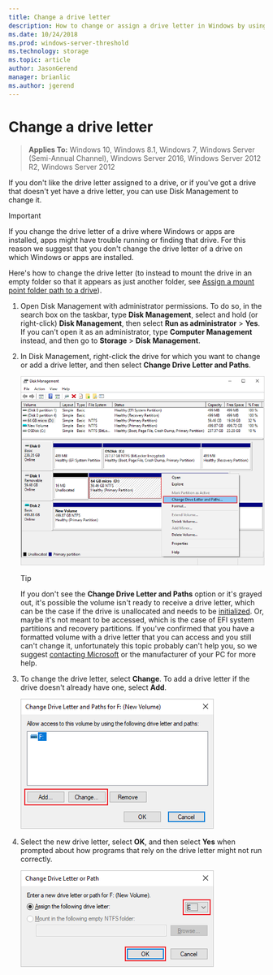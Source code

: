 ```yaml
---
title: Change a drive letter
description: How to change or assign a drive letter in Windows by using Disk Management.
ms.date: 10/24/2018
ms.prod: windows-server-threshold 
ms.technology: storage 
ms.topic: article 
author: JasonGerend 
manager: brianlic 
ms.author: jgerend 
---
```

# Change a drive letter

> **Applies To:** Windows 10, Windows 8.1, Windows 7, Windows Server (Semi-Annual Channel), Windows Server 2016, Windows Server 2012 R2, Windows Server 2012

If you don't like the drive letter assigned to a drive, or if you've got a drive that doesn't yet have a drive letter, you can use Disk Management to change it.

> [!IMPORTANT]
> If you change the drive letter of a drive where Windows or apps are installed, apps might have trouble running or finding that drive. For this reason we suggest that you don't change the drive letter of a drive on which Windows or apps are installed.

Here's how to change the drive letter (to instead to mount the drive in an empty folder so that it appears as just another folder, see [Assign a mount point folder path to a drive](assign-a-mount-point-folder-path-to-a-drive.md)).

1. Open Disk Management with administrator permissions. 
    To do so, in the search box on the taskbar, type **Disk Management**, select and hold (or right-click) **Disk Management**, then select **Run as administrator** > **Yes**. If you can't open it as an administrator, type **Computer Management** instead, and then go to **Storage** > **Disk Management**.
1. In Disk Management, right-click the drive for which you want to change or add a drive letter, and then select **Change Drive Letter and Paths**.

    ![Disk Management showing a drive](media/change-drive-letter.png)
    > [!TIP]
    > If you don't see the **Change Drive Letter and Paths** option or it's grayed out, it's possible the volume isn't ready to receive a drive letter, which can be the case if the drive is unallocated and needs to be [initialized](initialize-new-disks.md). Or, maybe it's not meant to be accessed, which is the case of EFI system partitions and recovery partitions. If you've confirmed that you have a formatted volume with a drive letter that you can access and you still can't change it, unfortunately this topic probably can't help you, so we suggest [contacting Microsoft](https://support.microsoft.com/contactus/) or the manufacturer of your PC for more help.

1. To change the drive letter, select **Change**. To add a drive letter if the drive doesn't already have one, select **Add**.

    ![The Change Drive Letter and Paths dialog](media/change-drive-letter2.png)
1. Select the new drive letter, select **OK**, and then select **Yes** when prompted about how programs that rely on the drive letter might not run correctly.

    ![The Change Drive Letter or Path dialog showing changing the drive letter](media/change-drive-letter3.png)